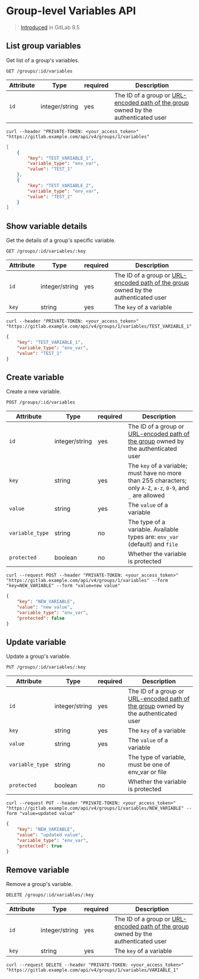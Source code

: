 # Group-level Variables  API

> [Introduced][ce-34519] in GitLab 9.5

## List group variables

Get list of a group's variables.

```
GET /groups/:id/variables
```

| Attribute | Type    | required | Description         |
|-----------|---------|----------|---------------------|
| `id`      | integer/string | yes      | The ID of a group or [URL-encoded path of the group](README.md#namespaced-path-encoding) owned by the authenticated user |

```
curl --header "PRIVATE-TOKEN: <your_access_token>" "https://gitlab.example.com/api/v4/groups/1/variables"
```

```json
[
    {
        "key": "TEST_VARIABLE_1",
        "variable_type": "env_var",
        "value": "TEST_1"
    },
    {
        "key": "TEST_VARIABLE_2",
        "variable_type": "env_var",
        "value": "TEST_2"
    }
]
```

## Show variable details

Get the details of a group's specific variable.

```
GET /groups/:id/variables/:key
```

| Attribute | Type    | required | Description           |
|-----------|---------|----------|-----------------------|
| `id`      | integer/string | yes      | The ID of a group or [URL-encoded path of the group](README.md#namespaced-path-encoding) owned by the authenticated user   |
| `key`     | string  | yes      | The `key` of a variable |

```
curl --header "PRIVATE-TOKEN: <your_access_token>" "https://gitlab.example.com/api/v4/groups/1/variables/TEST_VARIABLE_1"
```

```json
{
    "key": "TEST_VARIABLE_1",
    "variable_type": "env_var",
    "value": "TEST_1"
}
```

## Create variable

Create a new variable.

```
POST /groups/:id/variables
```

| Attribute       | Type    | required | Description           |
|-----------------|---------|----------|-----------------------|
| `id`            | integer/string | yes      | The ID of a group or [URL-encoded path of the group](README.md#namespaced-path-encoding) owned by the authenticated user   |
| `key`           | string  | yes      | The `key` of a variable; must have no more than 255 characters; only `A-Z`, `a-z`, `0-9`, and `_` are allowed |
| `value`         | string  | yes      | The `value` of a variable |
| `variable_type` | string  | no       | The type of a variable. Available types are: `env_var` (default) and `file` |
| `protected`     | boolean | no       | Whether the variable is protected |

```
curl --request POST --header "PRIVATE-TOKEN: <your_access_token>" "https://gitlab.example.com/api/v4/groups/1/variables" --form "key=NEW_VARIABLE" --form "value=new value"
```

```json
{
    "key": "NEW_VARIABLE",
    "value": "new value",
    "variable_type": "env_var",
    "protected": false
}
```

## Update variable

Update a group's variable.

```
PUT /groups/:id/variables/:key
```

| Attribute       | Type    | required | Description             |
|-----------------|---------|----------|-------------------------|
| `id`            | integer/string | yes      | The ID of a group or [URL-encoded path of the group](README.md#namespaced-path-encoding) owned by the authenticated user     |
| `key`           | string  | yes      | The `key` of a variable   |
| `value`         | string  | yes      | The `value` of a variable |
| `variable_type` | string  | no       | The type of variable, must be one of env_var or file |
| `protected`     | boolean | no       | Whether the variable is protected |

```
curl --request PUT --header "PRIVATE-TOKEN: <your_access_token>" "https://gitlab.example.com/api/v4/groups/1/variables/NEW_VARIABLE" --form "value=updated value"
```

```json
{
    "key": "NEW_VARIABLE",
    "value": "updated value",
    "variable_type": "env_var",
    "protected": true
}
```

## Remove variable

Remove a group's variable.

```
DELETE /groups/:id/variables/:key
```

| Attribute | Type    | required | Description             |
|-----------|---------|----------|-------------------------|
| `id`      | integer/string | yes      | The ID of a group or [URL-encoded path of the group](README.md#namespaced-path-encoding) owned by the authenticated user     |
| `key`     | string  | yes      | The `key` of a variable |

```
curl --request DELETE --header "PRIVATE-TOKEN: <your_access_token>" "https://gitlab.example.com/api/v4/groups/1/variables/VARIABLE_1"
```

[ce-34519]: https://gitlab.com/gitlab-org/gitlab-ce/issues/34519
